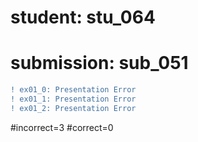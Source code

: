 # student: stu_064
# submission: sub_051

```diff
! ex01_0: Presentation Error
! ex01_1: Presentation Error
! ex01_2: Presentation Error
```
#incorrect=3
#correct=0
